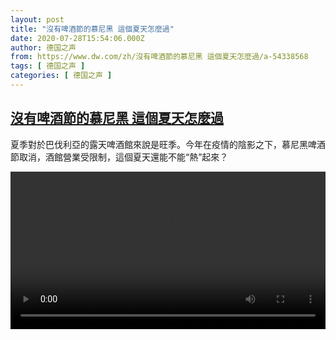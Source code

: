 ```yaml
---
layout: post
title: "沒有啤酒節的慕尼黑 這個夏天怎麼過"
date: 2020-07-28T15:54:06.000Z
author: 德国之声
from: https://www.dw.com/zh/沒有啤酒節的慕尼黑 這個夏天怎麼過/a-54338568
tags: [ 德国之声 ]
categories: [ 德国之声 ]
---
```

<!--1595951646000-->
[沒有啤酒節的慕尼黑 這個夏天怎麼過](https://www.dw.com/zh/%E6%B2%92%E6%9C%89%E5%95%A4%E9%85%92%E7%AF%80%E7%9A%84%E6%85%95%E5%B0%BC%E9%BB%91%20%E9%80%99%E5%80%8B%E5%A4%8F%E5%A4%A9%E6%80%8E%E9%BA%BC%E9%81%8E/a-54338568)
------

<div>
<p>夏季對於巴伐利亞的露天啤酒館來說是旺季。今年在疫情的陰影之下，慕尼黑啤酒節取消，酒館營業受限制，這個夏天還能不能“熱”起來？</small></p><video src="https://tvdownloaddw-a.akamaihd.net/dwtv_video/flv/vdt_zh/2020/bchi200727_002_beer_01f_sd_sor.mp4" controls style="width:100%"></video>
</div>
